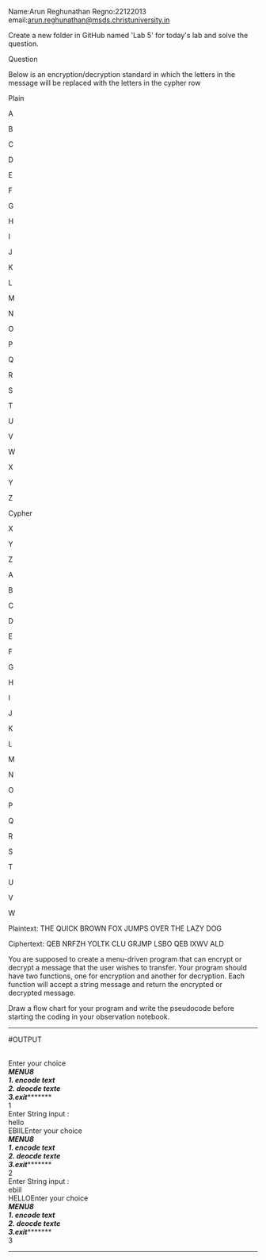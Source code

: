 Name:Arun Reghunathan
Regno:22122013
email:arun.reghunathan@msds.christuniversity.in



Create a new folder in GitHub named 'Lab 5' for today's lab and solve the question.

Question

Below is an encryption/decryption standard in which the letters in the message will be replaced with the letters in the cypher row

Plain

A

B

C

D

E

F

G

H

I

J

K

L

M

N

O

P

Q

R

S

T

U

V

W

X

Y

Z

Cypher

X

Y

Z

A

B

C

D

E

F

G

H

I

J

K

L

M

N

O

P

Q

R

S

T

U

V

W

Plaintext:  THE QUICK BROWN FOX JUMPS OVER THE LAZY DOG

Ciphertext: QEB NRFZH YOLTK CLU GRJMP LSBO QEB IXWV ALD

You are supposed to create a menu-driven program that can encrypt or decrypt a message that the user wishes to transfer.
Your program should have two functions, one for encryption and another for decryption. Each function will accept a string message and return the encrypted or decrypted message.



Draw a flow chart for your program and write the pseudocode before starting the coding in your observation notebook.

***************************************************************************************************************************************

#OUTPUT

<br> Enter your choice
<br> *********MENU***************8
<br> ****1. encode text******
<br> ****2. deocde texte*****
<br> ****3.exit**************
<br> 1
<br> Enter String input : 
<br> hello
<br> EBIILEnter your choice
<br> *********MENU***************8
<br> ****1. encode text******
<br> ****2. deocde texte*****
<br> ****3.exit**************
<br> 2
<br> Enter String input :
<br> ebiil
<br> HELLOEnter your choice
<br> *********MENU***************8
<br> ****1. encode text******
<br> ****2. deocde texte*****
<br> ****3.exit**************
<br> 3
<br> 
*****************************************************************************************************************************************



